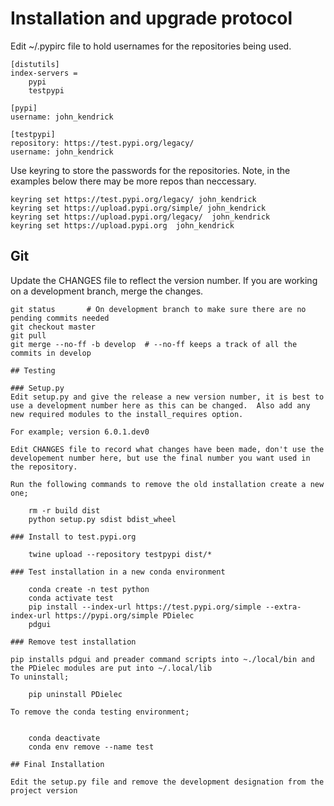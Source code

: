# Installation and upgrade protocol
Edit ~/.pypirc file to hold usernames for the repositories being used.

```
[distutils]
index-servers = 
	pypi
	testpypi

[pypi]
username: john_kendrick

[testpypi]
repository: https://test.pypi.org/legacy/
username: john_kendrick
```

Use keyring to store the passwords for the repositories.  Note, in the examples below there may be more repos than neccessary.

    keyring set https://test.pypi.org/legacy/ john_kendrick
    keyring set https://upload.pypi.org/simple/ john_kendrick
    keyring set https://upload.pypi.org/legacy/  john_kendrick
    keyring set https://upload.pypi.org  john_kendrick

## Git

Update the CHANGES file to reflect the version number.  If you are working on a development branch, merge the changes.

```
git status       # On development branch to make sure there are no pending commits needed
git checkout master
git pull
git merge --no-ff -b develop  # --no-ff keeps a track of all the commits in develop

## Testing

### Setup.py
Edit setup.py and give the release a new version number, it is best to use a development number here as this can be changed.  Also add any new required modules to the install_requires option.

For example; version 6.0.1.dev0

Edit CHANGES file to record what changes have been made, don't use the developement number here, but use the final number you want used in the repository.

Run the following commands to remove the old installation create a new one;

    rm -r build dist
    python setup.py sdist bdist_wheel

### Install to test.pypi.org

    twine upload --repository testpypi dist/*

### Test installation in a new conda environment

    conda create -n test python
	conda activate test
    pip install --index-url https://test.pypi.org/simple --extra-index-url https://pypi.org/simple PDielec
	pdgui

### Remove test installation

pip installs pdgui and preader command scripts into ~./local/bin and the PDielec modules are put into ~/.local/lib
To uninstall;

	pip uninstall PDielec

To remove the conda testing environment;
 

	conda deactivate
	conda env remove --name test

## Final Installation

Edit the setup.py file and remove the development designation from the project version
